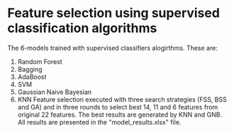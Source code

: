 # Feature selection using supervised classification algorithms

The 6-models trained with supervised classifiers alogirthms. These are: 
  1. Random Forest
  2. Bagging
  3. AdaBoost
  4. SVM
  5. Gaussian Naive Bayesian
  6. KNN 
Feature selection executed with three search strategies (FSS, BSS and GA) and in three rounds to select best 14, 11 and 6 features from original 22 features. 
The best results are generated by KNN and GNB. All results are presented in the "model_results.xlsx" file. 
